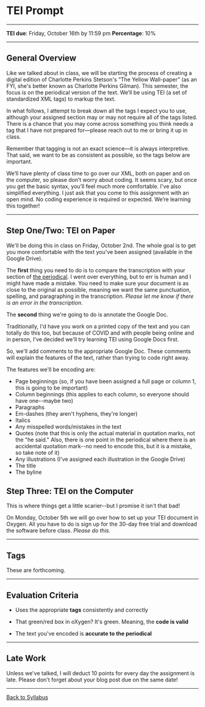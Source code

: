 # TEI Prompt

_____

**TEI due**: Friday, October 16th by 11:59 pm
**Percentage**: 10%

_____

## General Overview

Like we talked about in class, we will be starting the process of creating a digital edition of Charlotte Perkins Stetson's “The Yellow Wall-paper” (as an FYI, she's better known as Charlotte Perkins Gilman). This semester, the focus is on the periodical version of the text. We’ll be using TEI (a set of standardized XML tags) to markup the text. 

In what follows, I attempt to break down all the tags I expect you to use, although your assigned section may or may not require all of the tags listed. There is a chance that you may come across something you think needs a tag that I have not prepared for—please reach out to me or bring it up in class.

Remember that tagging is not an exact science—it is always interpretive. That said, we want to be as consistent as possible, so the tags below are important. 

We’ll have plenty of class time to go over our XML, both on paper and on the computer, so please don’t worry about coding. It seems scary, but once you get the basic syntax, you’ll feel much more comfortable. I've also simplified everything. I just ask that you come to this assignment with an open mind. No coding experience is required or expected. We’re learning this together!

_____

## Step One/Two: TEI on Paper

We'll be doing this in class on Friday, October 2nd. The whole goal is to get you more comfortable with the text you've been assigned (available in the Google Drive). 

The **first** thing you need to do is to compare the transcription with your section of [the periodical](https://www.nlm.nih.gov/exhibition/theliteratureofprescription/exhibitionAssets/digitalDocs/The-Yellow-Wall-Paper.pdf). I went over everything, but to err is human and I might have made a mistake. You need to make sure your document is as close to the original as possible, meaning we want the same punctuation, spelling, and paragraphing in the transcription. *Please let me know if there is an error in the transcription.*

The **second** thing we're going to do is annotate the Google Doc.

Traditionally, I'd have you work on a printed copy of the text and you can totally do this too, but because of COVID and with people being online and in person, I've decided we'll try learning TEI using Google Docs first.

So, we'll add comments to the appropriate Google Doc. These comments will explain the features of the text, rather than trying to code right away. 

The features we'll be encoding are:

* Page beginnings (so, if you have been assigned a full page or column 1, this is going to be important)
* Column beginnings (this applies to each column, so everyone should have one--maybe two)
* Paragraphs 
* Em-dashes (they aren't hyphens, they're longer)
* Italics
* Any misspelled words/mistakes in the text
* Quotes (note that this is only the actual material in quotation marks, not the "he said." Also, there is one point in the periodical where there is an accidental quotation mark--no need to encode this, but it is a mistake, so take note of it)
* Any illustrations (I've assigned each illustration in the Google Drive)
* The title
* The byline

## Step Three: TEI on the Computer

This is where things get a little scarier--but I promise it isn't that bad! 

On Monday, October 5th we will go over how to set up your TEI document in Oxygen. All you have to do is sign up for the 30-day free trial and download the software before class. *Please do this.*

_____

## Tags

These are forthcoming. 

_____

## Evaluation Criteria

* Uses the appropriate **tags** consistently and correctly

* That green/red box in oXygen? It's green. Meaning, the **code is valid**

* The text you've encoded is **accurate to the periodical**

_____

## Late Work

Unless we've talked, I will deduct 10 points for every day the assignment is late. Please don't forget about your blog post due on the same date!

_____

[Back to Syllabus](https://deanna-stover.github.io/coursesCNU/2020/engl350fall2020)



